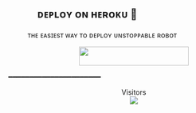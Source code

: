 ## ㅤㅤㅤᴅᴇᴘʟᴏʏ ᴏɴ ʜᴇʀᴏᴋᴜ 🚀

ㅤㅤㅤᴛʜᴇ ᴇᴀsɪᴇsᴛ ᴡᴀʏ ᴛᴏ ᴅᴇᴘʟᴏʏ ᴜɴsᴛᴏᴩᴩᴀʙʟᴇ ʀᴏʙᴏᴛ

<p align="center"><a href="https://dashboard.heroku.com/new?template=https://github.com/S-UNSTOPPABLE/UNSTOPPABLEROBOTX"> <img src="https://img.shields.io/badge/Deploy%20To%20Heroku-black?style=for-the-badge&logo=heroku" width="220" height="38.45"/></a></p>

 ━━━━━━━━━━━━━━━━━━━━━━

<p align="center">Visitors<br><img src="https://profile-counter.glitch.me/S-UNSTOPPABLE/count.svg">
